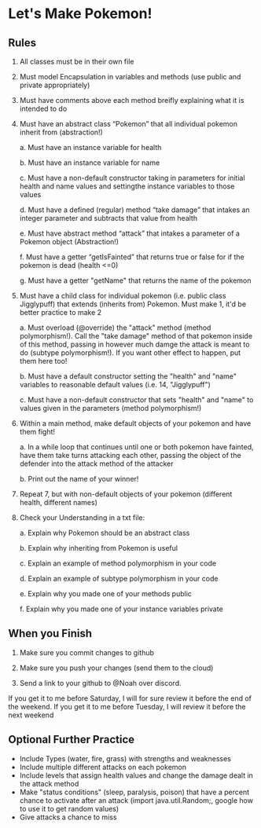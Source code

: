 # Let's Make Pokemon!

## Rules
1. All classes must be in their own file

2. Must model Encapsulation in variables and methods (use public and private appropriately)

3. Must have comments above each method breifly explaining what it is intended to do
  
4. Must have an abstract class “Pokemon” that all individual pokemon inherit from (abstraction!)

     a. Must have an instance variable for health

     b. Must have an instance variable for name

     c. Must have a non-default constructor taking in parameters for initial health and name values and settingthe instance variables to those values

     d. Must have a defined (regular) method “take damage” that intakes an integer parameter and subtracts that value from health

     e. Must have abstract method “attack” that intakes a parameter of a Pokemon object (Abstraction!)

     f. Must have a getter “getIsFainted” that returns true or false for if the pokemon is dead (health <=0)

     g. Must have a getter "getName" that returns the name of the pokemon

6. Must have a child class for individual pokemon (i.e. public class Jigglypuff) that extends (inherits from) Pokemon. Must make 1, it'd be better practice to make 2

     a. Must overload (@override) the "attack" method (method polymorphism!). Call the "take damage" method of that pokemon inside of this method, passing in however much damge the attack is meant to do (subtype polymorphism!). If you want other effect to happen, put them here too!

     b. Must have a default constructor setting the "health" and "name" variables to reasonable default values (i.e.  14, "Jigglypuff")

     c. Must have a non-default constructor that sets "health" and "name" to values given in the parameters (method polymorphism!)

7. Within a main method, make default objects of your pokemon and have them fight!

     a. In a while loop that continues until one or both pokemon have fainted, have them take turns attacking each other, passing the object of the defender into the attack method of the attacker

     b. Print out the name of your winner!

8. Repeat 7, but with non-default objects of your pokemon (different health, different names)

9. Check your Understanding in a txt file:
    
     a. Explain why Pokemon should be an abstract class
   
     b. Explain why inheriting from Pokemon is useful
   
     c. Explain an example of method polymorphism in your code
   
     d. Explain an example of subtype polymorphism in your code
   
     e. Explain why you made one of your methods public
   
     f. Explain why you made one of your instance variables private

## When you Finish

1. Make sure you commit changes to github

2. Make sure you push your changes (send them to the cloud)

3. Send a link to your github to @Noah over discord. 

If you get it to me before Saturday, I will for sure review it before the end of the weekend. If you get it to me before Tuesday, I will review it before the next weekend


## Optional Further Practice
- Include Types (water, fire, grass) with strengths and weaknesses
- Include multiple different attacks on each pokemon
- Include levels that assign health values and change the damage dealt in the attack method
- Make "status conditions" (sleep, paralysis, poison) that have a percent chance to activate after an attack (import java.util.Random;, google how to use it to get random values)
- Give attacks a chance to miss


